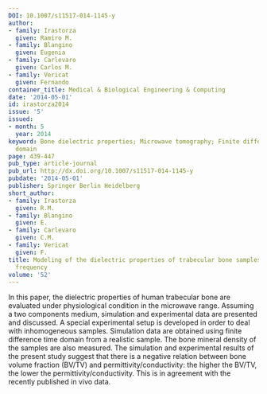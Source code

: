 ```yaml
---
DOI: 10.1007/s11517-014-1145-y
author:
- family: Irastorza
  given: Ramiro M.
- family: Blangino
  given: Eugenia
- family: Carlevaro
  given: Carlos M.
- family: Vericat
  given: Fernando
container_title: Medical & Biological Engineering & Computing
date: '2014-05-01'
id: irastorza2014
issue: '5'
issued:
- month: 5
  year: 2014
keyword: Bone dielectric properties; Microwave tomography; Finite difference time
  domain
page: 439-447
pub_type: article-journal
pub_url: http://dx.doi.org/10.1007/s11517-014-1145-y
pubdate: '2014-05-01'
publisher: Springer Berlin Heidelberg
short_author:
- family: Irastorza
  given: R.M.
- family: Blangino
  given: E.
- family: Carlevaro
  given: C.M.
- family: Vericat
  given: F.
title: Modeling of the dielectric properties of trabecular bone samples at microwave
  frequency
volume: '52'
---
```

In this paper, the dielectric properties of human trabecular bone are evaluated under physiological condition in the microwave range. Assuming a two components medium, simulation and experimental data are presented and discussed. A special experimental setup is developed in order to deal with inhomogeneous samples. Simulation data are obtained using finite difference time domain from a realistic sample. The bone mineral density of the samples are also measured. The simulation and experimental results of the present study suggest that there is a negative relation between bone volume fraction (BV/TV) and permittivity/conductivity: the higher the BV/TV, the lower the permittivity/conductivity. This is in agreement with the recently published in vivo data.
